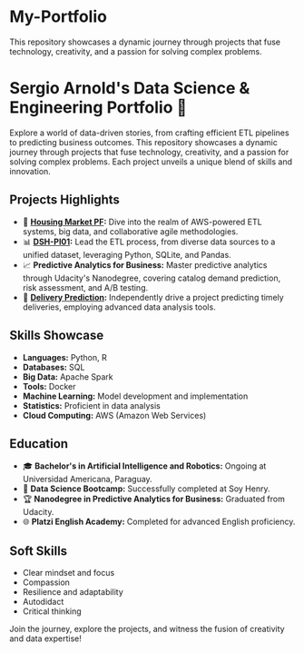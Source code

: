 # My-Portfolio
This repository showcases a dynamic journey through projects that fuse technology, creativity, and a passion for solving complex problems. 

# Sergio Arnold's Data Science & Engineering Portfolio 🚀

Explore a world of data-driven stories, from crafting efficient ETL pipelines to predicting business outcomes. This repository showcases a dynamic journey through projects that fuse technology, creativity, and a passion for solving complex problems. Each project unveils a unique blend of skills and innovation.

## Projects Highlights
- 🏡 **[Housing Market PF](https://github.com/JavieraArrieta/Housing_Market_PF):** Dive into the realm of AWS-powered ETL systems, big data, and collaborative agile methodologies.
- 📊 **[DSH-PI01](/DSH-PI01):** Lead the ETL process, from diverse data sources to a unified dataset, leveraging Python, SQLite, and Pandas.
- 📈 **Predictive Analytics for Business:** Master predictive analytics through Udacity's Nanodegree, covering catalog demand prediction, risk assessment, and A/B testing.
- 🚚 **[Delivery Prediction](https://github.com/sergioarnold87/My-Portfolio/tree/main/Datathon_Soy-Henry):** Independently drive a project predicting timely deliveries, employing advanced data analysis tools.

## Skills Showcase
- **Languages:** Python, R
- **Databases:** SQL
- **Big Data:** Apache Spark
- **Tools:** Docker
- **Machine Learning:** Model development and implementation
- **Statistics:** Proficient in data analysis
- **Cloud Computing:** AWS (Amazon Web Services)

## Education
- 🎓 **Bachelor's in Artificial Intelligence and Robotics:** Ongoing at Universidad Americana, Paraguay.
- 🚀 **Data Science Bootcamp:** Successfully completed at Soy Henry.
- 🏆 **Nanodegree in Predictive Analytics for Business:** Graduated from Udacity.
- 🌐 **Platzi English Academy:** Completed for advanced English proficiency.

## Soft Skills
- Clear mindset and focus
- Compassion
- Resilience and adaptability
- Autodidact
- Critical thinking

Join the journey, explore the projects, and witness the fusion of creativity and data expertise!

